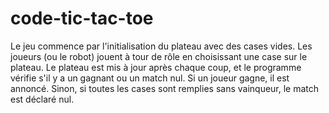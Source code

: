 # code-tic-tac-toe
Le jeu commence par l'initialisation du plateau avec des cases vides.
Les joueurs (ou le robot) jouent à tour de rôle en choisissant une case sur le plateau.
Le plateau est mis à jour après chaque coup, et le programme vérifie s'il y a un gagnant ou un match nul.
Si un joueur gagne, il est annoncé. Sinon, si toutes les cases sont remplies sans vainqueur, le match est déclaré nul.
